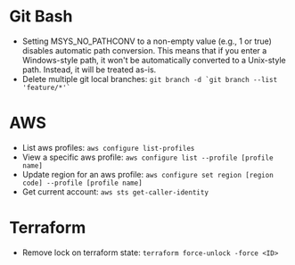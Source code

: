 # Git Bash
* Setting MSYS_NO_PATHCONV to a non-empty value (e.g., 1 or true) disables automatic path conversion. This means that if you enter a Windows-style path, it won't be automatically converted to a Unix-style path. Instead, it will be treated as-is.
* Delete multiple git local branches: ``` git branch -d `git branch --list 'feature/*'` ```

# AWS
* List aws profiles: `aws configure list-profiles`
* View a specific aws profile: `aws configure list --profile [profile name]`
* Update region for an aws profile: `aws configure set region [region code] --profile [profile name]`
* Get current account: `aws sts get-caller-identity`

# Terraform
* Remove lock on terraform state: `terraform force-unlock -force <ID>`
